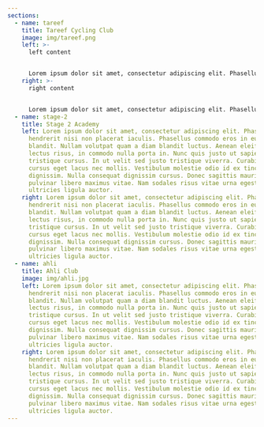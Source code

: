 ```yaml
---
sections:
  - name: tareef
    title: Tareef Cycling Club
    image: img/tareef.png
    left: >-
      l﻿eft content 


      Lorem ipsum dolor sit amet, consectetur adipiscing elit. Phasellus hendrerit nisi non placerat iaculis. Phasellus commodo eros in euismod blandit. Nullam volutpat quam a diam blandit luctus. Aenean eleifend lectus risus, in commodo nulla porta in. Nunc quis justo ut sapien tristique cursus. In ut velit sed justo tristique viverra. Curabitur cursus eget lacus nec mollis. Vestibulum molestie odio id ex tincidunt dignissim. Nulla consequat dignissim cursus. Donec sagittis mauris odio, a pulvinar libero maximus vitae. Nam sodales risus vitae urna egestas, a ultricies ligula auctor.
    right: >-
      r﻿ight content


      Lorem ipsum dolor sit amet, consectetur adipiscing elit. Phasellus hendrerit nisi non placerat iaculis. Phasellus commodo eros in euismod blandit. Nullam volutpat quam a diam blandit luctus. Aenean eleifend lectus risus, in commodo nulla porta in. Nunc quis justo ut sapien tristique cursus. In ut velit sed justo tristique viverra. Curabitur cursus eget lacus nec mollis. Vestibulum molestie odio id ex tincidunt dignissim. Nulla consequat dignissim cursus. Donec sagittis mauris odio, a pulvinar libero maximus vitae. Nam sodales risus vitae urna egestas, a ultricies ligula auctor.
  - name: stage-2
    title: Stage 2 Academy
    left: Lorem ipsum dolor sit amet, consectetur adipiscing elit. Phasellus
      hendrerit nisi non placerat iaculis. Phasellus commodo eros in euismod
      blandit. Nullam volutpat quam a diam blandit luctus. Aenean eleifend
      lectus risus, in commodo nulla porta in. Nunc quis justo ut sapien
      tristique cursus. In ut velit sed justo tristique viverra. Curabitur
      cursus eget lacus nec mollis. Vestibulum molestie odio id ex tincidunt
      dignissim. Nulla consequat dignissim cursus. Donec sagittis mauris odio, a
      pulvinar libero maximus vitae. Nam sodales risus vitae urna egestas, a
      ultricies ligula auctor.
    right: Lorem ipsum dolor sit amet, consectetur adipiscing elit. Phasellus
      hendrerit nisi non placerat iaculis. Phasellus commodo eros in euismod
      blandit. Nullam volutpat quam a diam blandit luctus. Aenean eleifend
      lectus risus, in commodo nulla porta in. Nunc quis justo ut sapien
      tristique cursus. In ut velit sed justo tristique viverra. Curabitur
      cursus eget lacus nec mollis. Vestibulum molestie odio id ex tincidunt
      dignissim. Nulla consequat dignissim cursus. Donec sagittis mauris odio, a
      pulvinar libero maximus vitae. Nam sodales risus vitae urna egestas, a
      ultricies ligula auctor.
  - name: ahli
    title: Ahli Club
    image: img/ahli.jpg
    left: Lorem ipsum dolor sit amet, consectetur adipiscing elit. Phasellus
      hendrerit nisi non placerat iaculis. Phasellus commodo eros in euismod
      blandit. Nullam volutpat quam a diam blandit luctus. Aenean eleifend
      lectus risus, in commodo nulla porta in. Nunc quis justo ut sapien
      tristique cursus. In ut velit sed justo tristique viverra. Curabitur
      cursus eget lacus nec mollis. Vestibulum molestie odio id ex tincidunt
      dignissim. Nulla consequat dignissim cursus. Donec sagittis mauris odio, a
      pulvinar libero maximus vitae. Nam sodales risus vitae urna egestas, a
      ultricies ligula auctor.
    right: Lorem ipsum dolor sit amet, consectetur adipiscing elit. Phasellus
      hendrerit nisi non placerat iaculis. Phasellus commodo eros in euismod
      blandit. Nullam volutpat quam a diam blandit luctus. Aenean eleifend
      lectus risus, in commodo nulla porta in. Nunc quis justo ut sapien
      tristique cursus. In ut velit sed justo tristique viverra. Curabitur
      cursus eget lacus nec mollis. Vestibulum molestie odio id ex tincidunt
      dignissim. Nulla consequat dignissim cursus. Donec sagittis mauris odio, a
      pulvinar libero maximus vitae. Nam sodales risus vitae urna egestas, a
      ultricies ligula auctor.
---
```

